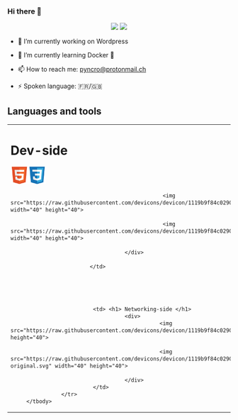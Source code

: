 ### Hi there 👋

<div id="header" align="center">
          <a>
           <img src="https://img.shields.io/twitter/follow/Pyncro?color=darkblue&label=%40Pyncro&logo=twitter&logoColor=darkblue&style=for-the-badge">
          </a>
          <a>
           <img src="https://img.shields.io/twitter/follow/pyncro?style=social">
          </a>
          
</div>


- 🔭 I’m currently working on Wordpress
- 🌱 I’m currently learning Docker 🐳
- 📫 How to reach me: pyncro@protonmail.ch

- ⚡ Spoken language: 🇫🇷/🇬🇧


## Languages and tools


<table>
          <tbody>
                    <tr>
                              <td> <h1> Dev-side </h1>
                                        <div>
                                                   <img src="https://raw.githubusercontent.com/devicons/devicon/1119b9f84c0290e0f0b38982099a2bd027a48bf1/icons/html5/html5-original.svg" width="40" height="40"><img src="https://raw.githubusercontent.com/devicons/devicon/1119b9f84c0290e0f0b38982099a2bd027a48bf1/icons/css3/css3-original.svg" width="40" height="40">

                                                    <img src="https://raw.githubusercontent.com/devicons/devicon/1119b9f84c0290e0f0b38982099a2bd027a48bf1/icons/javascript/javascript-original.svg" width="40" height="40">

                                                    <img src="https://raw.githubusercontent.com/devicons/devicon/1119b9f84c0290e0f0b38982099a2bd027a48bf1/icons/python/python-original.svg" width="40" height="40">
                                                  
                                        </div>     
                              
                             </td>
                              
                              
                              
                              
                              
                              <td> <h1> Networking-side </h1>
                                        <div>
                                                   <img src="https://raw.githubusercontent.com/devicons/devicon/1119b9f84c0290e0f0b38982099a2bd027a48bf1/icons/putty/putty-original.svg" width="40" height="40">

                                                   <img src="https://raw.githubusercontent.com/devicons/devicon/1119b9f84c0290e0f0b38982099a2bd027a48bf1/icons/amazonwebservices/amazonwebservices-original.svg" width="40" height="40">
                                                  
                                        </div>
                              </td>
                    </tr>
         </tbody>
</table>









<!--



https://shields.io (for badges)

https://github.com/devicons/devicon/tree/master/icons (icons folder)

-->
